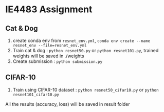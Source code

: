 # IE4483 Assignment
## Cat & Dog
1. create conda env from ``resnet_env.yml``, ``conda env create --name resnet_env --file=resnet_env.yml``
2. Train cat & dog : ``python resnet50.py`` or ``python resnet101.py``, trained weights will be saved in ./weights
3. Create submission : ``python submission.py``

## CIFAR-10
1. Train using CIFAR-10 dataset : ``python resnet50_cifar10.py`` or ``python resnet101_cifar10.py``

All the results (accuracy, loss) will be saved in result folder
